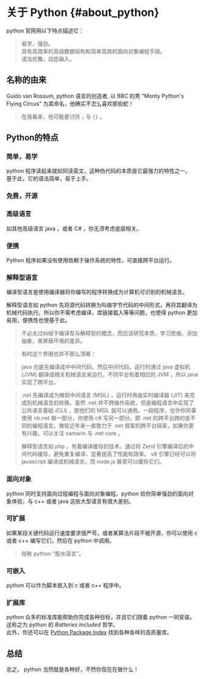 # 关于 Python {#about_python}

python 官网用以下特点描述它：
> 易学，强劲。  
> 具有高效率的高级数据结构和简单高效的面向对象编程手段。  
> 语法优雅，动态输入。

## 名称的由来

Guido van Rossum, python 语言的创造者, 以 BBC 的秀 "Monty Python's Flying Circus" 为其命名，他确实不怎么喜欢那些蛇！

> 在我看来，他可能更讨厌 `;` 与 `{}` 。

## Python的特点

### 简单，易学

python 程序读起来就如同读英文，这种伪代码的本质是它最强力的特性之一。  
基于此，它的语法简单，易于上手。

### 免费，开源

### 高级语言

如其他高级语言 java ，或者 C# ，你无须考虑底层相关。

### 便携

Python 程序如果没有使用依赖于操作系统的特性，可直接跨平台运行。

### 解释型语言

编译型语言是使用编译器将你编写的程序转换成为计算机可识别的机械语言。

解释型语言如 python 先将源代码转换为叫做字节代码的中间形式，再将其翻译为机械代码执行。所以你不需考虑编译，库链接载入等等问题，也使得 python 更加易用，便携性也使基于此。

> 不必太过纠结于编译型与解释型的概念，而应该研究本质，学习思维。添加抽象，来屏蔽环境的差异。  

> 有时这个界限也并不那么清晰：  

> java 也是先编译成中中间代码，然后中间代码，运行时通过 java 虚拟机 (JVM) 翻译成相关机械语言来运行。不同平台有着相应的 JVM ，所以 java 实现了跨平台。  

> .net 先编译成为微软中间语言 (MSIL) ，运行时再由实时编译器 (JIT) 来完成到机械语言的转换。虽然 .net 并不跨操作系统，但是编程语言中实现了公共语言基础 (CLI) ，那他们的 MSIL 就可以通用。一段程序，也许你同事使用 vb.net 做一部分，你使用 c# 写另一部分。即 .net 的跨平台跨的是不同的编程语言。微软近年来一直致力于 .net 框架的跨平台探索，如果你更有兴趣，可以关注 xamarin 与 .net core 。

> 解释型语言如 php ，有着编译缓存的技术。通过将 Zend 引擎编译后的中间代码缓存，避免重复编译，显著提高了性能和效率。 v8 引擎已经可以将 javascript 编译成机械语言，而 node.js 甚至可以缓存它们。

### 面向对象

python 同时支持面向过程编程与面向对象编程。python 给你简单强劲的面向对象体验，与 c++ 或者 java 这些大型语言有很大差别。

### 可扩展

如果某段关键代码运行速度要求很严苛，或者某算法片段不被开源，你可以使用 c 或者 c++ 编写它们，然后在 python 中调用。

> 俗称 python “胶水语言”。

### 可嵌入

python 可以作为脚本嵌入到 c 或者 c++ 程序中。

### 扩展库

python 众多的标准库能帮助你完成各种目标，并且它们随着 python 一同安装。 这称之为 python 的 _Batteries Included_ 哲学。  
此外，你还可以在 [Python Package Index](http://pypi.python.org/pypi) 找到各种各样的高质量库。

## 总结

总之， python 当然就是各种好，不然你现在在做什么！
